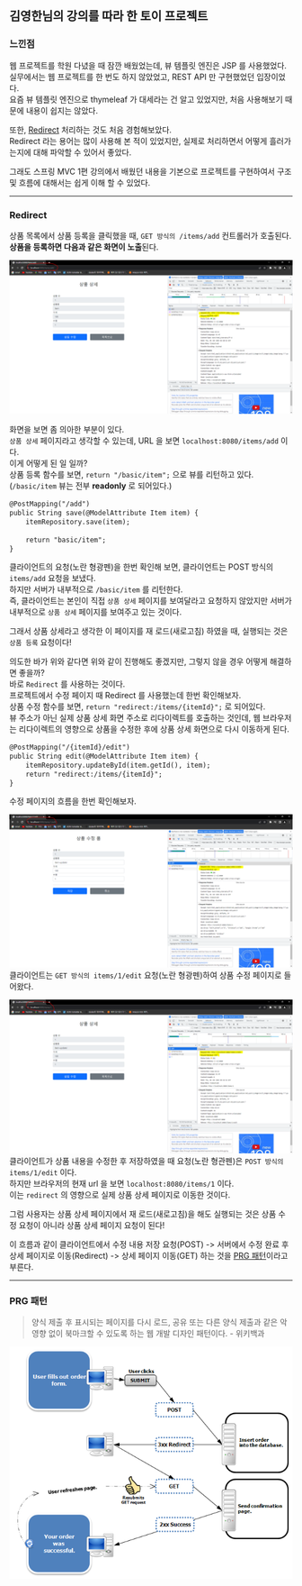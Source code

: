 ## 김영한님의 강의를 따라 한 토이 프로젝트

### 느낀점<br>
웹 프로젝트를 학원 다녔을 때 잠깐 배웠었는데, 뷰 템플릿 엔진은 JSP 를 사용했었다.<br>
실무에서는 웹 프로젝트를 한 번도 하지 않았었고, REST API 만 구현했었던 입장이었다.<br>
요즘 뷰 템플릿 엔진으로 thymeleaf 가 대세라는 건 알고 있었지만, 처음 사용해보기 때문에 내용이 쉽지는 않았다.<br>

또한, [Redirect](#Redirect) 처리하는 것도 처음 경험해보았다.<br>
Redirect 라는 용어는 많이 사용해 본 적이 있었지만, 실제로 처리하면서 어떻게 흘러가는지에 대해 파악할 수 있어서 좋았다.<br> 

그래도 스프링 MVC 1편 강의에서 배웠던 내용을 기본으로 프로젝트를 구현하여서 구조 및 흐름에 대해서는 쉽게 이해 할 수 있었다. 

---
### Redirect
상품 목록에서 상품 등록을 클릭했을 때, `GET 방식의 /items/add` 컨트롤러가 호출된다.<br>
**상품을 등록하면 다음과 같은 화면이 노출**된다.<br>

![img.png](img.png)

화면을 보면 좀 의아한 부분이 있다.<br>
`상품 상세` 페이지라고 생각할 수 있는데, URL 을 보면 `localhost:8080/items/add` 이다.<br>
이게 어떻게 된 일 일까?<br>
상품 등록 함수를 보면, `return "/basic/item";` 으로 뷰를 리턴하고 있다.(`/basic/item` 뷰는 전부 **readonly** 로 되어있다.)
```
@PostMapping("/add")
public String save(@ModelAttribute Item item) {
    itemRepository.save(item);
    
    return "basic/item";
}
```
클라이언트의 요청(노란 형광펜)을 한번 확인해 보면, 클라이언트는 POST 방식의 `items/add` 요청을 보냈다.<br>
하지만 서버가 내부적으로 `/basic/item` 를 리턴한다.<br>
즉, 클라이언트는 본인이 직접 `상품 상세` 페이지를 보여달라고 요청하지 않았지만 서버가 내부적으로 `상품 상세` 페이지를 보여주고 있는 것이다.<br>

그래서 상품 상세라고 생각한 이 페이지를 재 로드(새로고침) 하였을 때, 실행되는 것은 `상품 등록` 요청이다!<br>

의도한 바가 위와 같다면 위와 같이 진행해도 좋겠지만, 그렇지 않을 경우 어떻게 해결하면 좋을까?<br>
바로 `Redirect` 를 사용하는 것이다.<br>
프로젝트에서 수정 페이지 때 Redirect 를 사용했는데 한번 확인해보자.<br>
상품 수정 함수를 보면, `return "redirect:/items/{itemId}";` 로 되어있다.<br>
뷰 주소가 아닌 실제 상품 상세 화면 주소로 리다이렉트를 호출하는 것인데, 웹 브라우저는 리다이렉트의 영향으로 상품을 수정한 후에 상품 상세 화면으로 다시 이동하게 된다.<br>

```
@PostMapping("/{itemId}/edit")
public String edit(@ModelAttribute Item item) {
    itemRepository.updateById(item.getId(), item);
    return "redirect:/items/{itemId}";
}
```

수정 페이지의 흐름을 한번 확인해보자.

![img_1.png](img_1.png)
클라이언트는 `GET 방식의 items/1/edit` 요청(노란 형광펜)하여 상품 수정 페이지로 들어왔다.

![img_2.png](img_2.png)
클라이언트가 상품 내용을 수정한 후 저장하였을 때 요청(노란 형관펜)은 `POST 방식의 items/1/edit` 이다.<br>
하지만 브라우저의 현재 url 을 보면 `localhost:8080/items/1` 이다.<br>
이는 `redirect` 의 영향으로 실제 상품 상세 페이지로 이동한 것이다.<br>

그럼 사용자는 상품 상세 페이지에서 재 로드(새로고침)을 해도 실행되는 것은 상품 수정 요청이 아니라 상품 상세 페이지 요청이 된다!<br>

이 흐름과 같이 클라이언트에서 수정 내용 저장 요청(POST) -> 서버에서 수정 완료 후 상세 페이지로 이동(Redirect) -> 상세 페이지 이동(GET) 하는 것을 [PRG 패턴](#PRG-패턴)이라고 부른다.<br>

---

### PRG 패턴
> 양식 제출 후 표시되는 페이지를 다시 로드, 공유 또는 다른 양식 제출과 같은 악영향 없이 북마크할 수 있도록 하는 웹 개발 디자인 패턴이다. - 위키백과

![img_3.png](img_3.png)